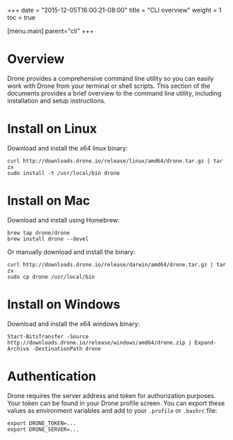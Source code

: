 +++
date = "2015-12-05T16:00:21-08:00"
title = "CLI overview"
weight = 1
toc = true

[menu.main]
	parent="cli"
+++

# Overview

Drone provides a comprehensive command line utility so you can easily work with Drone from your terminal or shell scripts. This section of the documents provides a brief overview to the command line utility, including installation and setup instructions.

# Install on Linux

Download and install the x64 linux binary:

```
curl http://downloads.drone.io/release/linux/amd64/drone.tar.gz | tar zx
sudo install -t /usr/local/bin drone
```

# Install on Mac

Download and install using Homebrew:

```
brew tap drone/drone
brew install drone --devel
```

Or manually download and install the binary:

```
curl http://downloads.drone.io/release/darwin/amd64/drone.tar.gz | tar zx
sudo cp drone /usr/local/bin
```

# Install on Windows

Download and install the x64 windows binary:

```
Start-BitsTransfer -Source http://downloads.drone.io/release/windows/amd64/drone.zip | Expand-Archive -DestinationPath drone
```

# Authentication

Drone requires the server address and token for authorization purposes. Your token can be found in your Drone profile screen. You can export these values as environment variables and add to your `.profile` or `.bashrc` file:

```
export DRONE_TOKEN=...
export DRONE_SERVER=...
```
